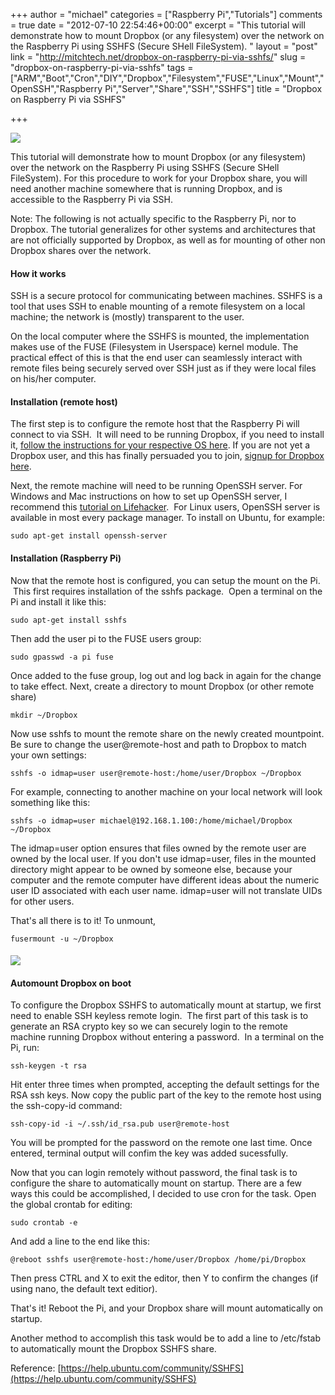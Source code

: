 +++
author = "michael"
categories = ["Raspberry Pi","Tutorials"]
comments = true
date = "2012-07-10 22:54:46+00:00"
excerpt = "This tutorial will demonstrate how to mount Dropbox (or any filesystem) over the network on the Raspberry Pi using SSHFS (Secure SHell FileSystem). "
layout = "post"
link = "http://mitchtech.net/dropbox-on-raspberry-pi-via-sshfs/"
slug = "dropbox-on-raspberry-pi-via-sshfs"
tags = ["ARM","Boot","Cron","DIY","Dropbox","Filesystem","FUSE","Linux","Mount","OpenSSH","Raspberry Pi","Server","Share","SSH","SSHFS"]
title = "Dropbox on Raspberry Pi via SSHFS"

+++

[![](http://mitchtech.net/wp-content/uploads/2012/07/pi-dropbox-300x225.png)](http://mitchtech.net/dropbox-on-raspberry-pi-via-sshfs/pi-dropbox/)

This tutorial will demonstrate how to mount Dropbox (or any filesystem) over the network on the Raspberry Pi using SSHFS (Secure SHell FileSystem). For this procedure to work for your Dropbox share, you will need another machine somewhere that is running Dropbox, and is accessible to the Raspberry Pi via SSH.

Note: The following is not actually specific to the Raspberry Pi, nor to Dropbox. The tutorial generalizes for other systems and architectures that are not officially supported by Dropbox, as well as for mounting of other non Dropbox shares over the network.

#### How it works

SSH is a secure protocol for communicating between machines. SSHFS is a tool that uses SSH to enable mounting of a remote filesystem on a local machine; the network is (mostly) transparent to the user.

On the local computer where the SSHFS is mounted, the implementation makes use of the FUSE (Filesystem in Userspace) kernel module. The practical effect of this is that the end user can seamlessly interact with remote files being securely served over SSH just as if they were local files on his/her computer.

#### Installation (remote host)

The first step is to configure the remote host that the Raspberry Pi will connect to via SSH.  It will need to be running Dropbox, if you need to install it, [follow the instructions for your respective OS here](https://www.dropbox.com/install). If you are not yet a Dropbox user, and this has finally persuaded you to join, [signup for Dropbox here](http://db.tt/WG4dR9shttp://db.tt/WG4dR9s).

Next, the remote machine will need to be running OpenSSH server. For Windows and Mac instructions on how to set up OpenSSH server, I recommend this [tutorial on Lifehacker](http://lifehacker.com/205090/geek-to-live--set-up-a-personal-home-ssh-servervvvvvvvvvvv).  For Linux users, OpenSSH server is available in most every package manager. To install on Ubuntu, for example:

```
sudo apt-get install openssh-server

```

#### Installation (Raspberry Pi)

Now that the remote host is configured, you can setup the mount on the Pi.  This first requires installation of the sshfs package.  Open a terminal on the Pi and install it like this:

```
sudo apt-get install sshfs

```

Then add the user pi to the FUSE users group:

```
sudo gpasswd -a pi fuse
```

Once added to the fuse group, log out and log back in again for the change to take effect. Next, create a directory to mount Dropbox (or other remote share)

```
mkdir ~/Dropbox
```

Now use sshfs to mount the remote share on the newly created mountpoint. Be sure to change the user@remote-host and path to Dropbox to match your own settings:

```
sshfs -o idmap=user user@remote-host:/home/user/Dropbox ~/Dropbox

```

For example, connecting to another machine on your local network will look something like this:

```
sshfs -o idmap=user michael@192.168.1.100:/home/michael/Dropbox ~/Dropbox

```

The idmap=user option ensures that files owned by the remote user are owned by the local user. If you don't use idmap=user, files in the mounted directory might appear to be owned by someone else, because your computer and the remote computer have different ideas about the numeric user ID associated with each user name. idmap=user will not translate UIDs for other users.

That's all there is to it! To unmount,

```
fusermount -u ~/Dropbox

```

#### [![](http://mitchtech.net/wp-content/uploads/2012/07/raspberry-dropbox-300x267.png)](http://mitchtech.net/dropbox-on-raspberry-pi-via-sshfs/raspberry-dropbox/)

#### Automount Dropbox on boot

To configure the Dropbox SSHFS to automatically mount at startup, we first need to enable SSH keyless remote login.  The first part of this task is to generate an RSA crypto key so we can securely login to the remote machine running Dropbox without entering a password.  In a terminal on the Pi, run:

```
ssh-keygen -t rsa
```

Hit enter three times when prompted, accepting the default settings for the RSA ssh keys. Now copy the public part of the key to the remote host using the ssh-copy-id command:

```
ssh-copy-id -i ~/.ssh/id_rsa.pub user@remote-host
```

You will be prompted for the password on the remote one last time. Once entered, terminal output will confim the key was added sucessfully.

Now that you can login remotely without password, the final task is to configure the share to automatically mount on startup. There are a few ways this could be accomplished, I decided to use cron for the task. Open the global crontab for editing:

```
sudo crontab -e
```

And add a line to the end like this:

```
@reboot sshfs user@remote-host:/home/user/Dropbox /home/pi/Dropbox
```

Then press CTRL and X to exit the editor, then Y to confirm the changes (if using nano, the default text editior).

That's it! Reboot the Pi, and your Dropbox share will mount automatically on startup.

Another method to accomplish this task would be to add a line to /etc/fstab to automatically mount the Dropbox SSHFS share.

Reference: [https://help.ubuntu.com/community/SSHFS](https://help.ubuntu.com/community/SSHFS)


